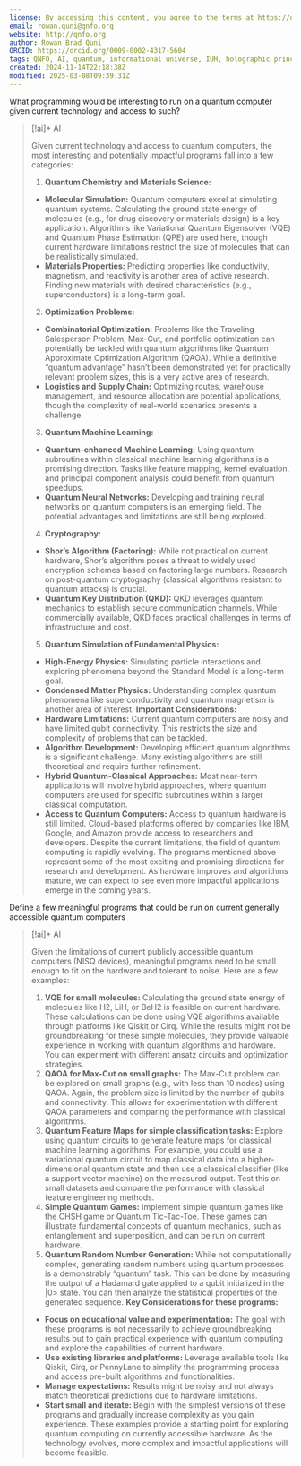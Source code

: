 ```yaml
---
license: By accessing this content, you agree to the terms at https://qnfo.org/LICENSE
email: rowan.quni@qnfo.org
website: http://qnfo.org
author: Rowan Brad Quni
ORCID: https://orcid.org/0009-0002-4317-5604
tags: QNFO, AI, quantum, informational universe, IUH, holographic principle
created: 2024-11-14T22:18:38Z
modified: 2025-03-08T09:39:31Z
---
```


What programming would be interesting to run on a quantum computer given current technology and access to such?

> [!ai]+ AI
>
> Given current technology and access to quantum computers, the most interesting and potentially impactful programs fall into a few categories:
> 1. **Quantum Chemistry and Materials Science:**
> - **Molecular Simulation:** Quantum computers excel at simulating quantum systems. Calculating the ground state energy of molecules (e.g., for drug discovery or materials design) is a key application. Algorithms like Variational Quantum Eigensolver (VQE) and Quantum Phase Estimation (QPE) are used here, though current hardware limitations restrict the size of molecules that can be realistically simulated.
> - **Materials Properties:** Predicting properties like conductivity, magnetism, and reactivity is another area of active research. Finding new materials with desired characteristics (e.g., superconductors) is a long-term goal.
> 2. **Optimization Problems:**
> - **Combinatorial Optimization:** Problems like the Traveling Salesperson Problem, Max-Cut, and portfolio optimization can potentially be tackled with quantum algorithms like Quantum Approximate Optimization Algorithm (QAOA). While a definitive “quantum advantage” hasn’t been demonstrated yet for practically relevant problem sizes, this is a very active area of research.
> - **Logistics and Supply Chain:** Optimizing routes, warehouse management, and resource allocation are potential applications, though the complexity of real-world scenarios presents a challenge.
> 3. **Quantum Machine Learning:**
> - **Quantum-enhanced Machine Learning:** Using quantum subroutines within classical machine learning algorithms is a promising direction. Tasks like feature mapping, kernel evaluation, and principal component analysis could benefit from quantum speedups.
> - **Quantum Neural Networks:** Developing and training neural networks on quantum computers is an emerging field. The potential advantages and limitations are still being explored.
> 4. **Cryptography:**
> - **Shor’s Algorithm (Factoring):** While not practical on current hardware, Shor’s algorithm poses a threat to widely used encryption schemes based on factoring large numbers. Research on post-quantum cryptography (classical algorithms resistant to quantum attacks) is crucial.
> - **Quantum Key Distribution (QKD):** QKD leverages quantum mechanics to establish secure communication channels. While commercially available, QKD faces practical challenges in terms of infrastructure and cost.
> 5. **Quantum Simulation of Fundamental Physics:**
> - **High-Energy Physics:** Simulating particle interactions and exploring phenomena beyond the Standard Model is a long-term goal.
> - **Condensed Matter Physics:** Understanding complex quantum phenomena like superconductivity and quantum magnetism is another area of interest.
> **Important Considerations:**
> - **Hardware Limitations:** Current quantum computers are noisy and have limited qubit connectivity. This restricts the size and complexity of problems that can be tackled.
> - **Algorithm Development:** Developing efficient quantum algorithms is a significant challenge. Many existing algorithms are still theoretical and require further refinement.
> - **Hybrid Quantum-Classical Approaches:** Most near-term applications will involve hybrid approaches, where quantum computers are used for specific subroutines within a larger classical computation.
> - **Access to Quantum Computers:** Access to quantum hardware is still limited. Cloud-based platforms offered by companies like IBM, Google, and Amazon provide access to researchers and developers.
> Despite the current limitations, the field of quantum computing is rapidly evolving. The programs mentioned above represent some of the most exciting and promising directions for research and development. As hardware improves and algorithms mature, we can expect to see even more impactful applications emerge in the coming years.

 Define a few meaningful programs that could be run on current generally accessible quantum computers

> [!ai]+ AI
>
> Given the limitations of current publicly accessible quantum computers (NISQ devices), meaningful programs need to be small enough to fit on the hardware and tolerant to noise. Here are a few examples:
> 1. **VQE for small molecules:** Calculating the ground state energy of molecules like H2, LiH, or BeH2 is feasible on current hardware. These calculations can be done using VQE algorithms available through platforms like Qiskit or Cirq. While the results might not be groundbreaking for these simple molecules, they provide valuable experience in working with quantum algorithms and hardware. You can experiment with different ansatz circuits and optimization strategies.
> 2. **QAOA for Max-Cut on small graphs:** The Max-Cut problem can be explored on small graphs (e.g., with less than 10 nodes) using QAOA. Again, the problem size is limited by the number of qubits and connectivity. This allows for experimentation with different QAOA parameters and comparing the performance with classical algorithms.
> 3. **Quantum Feature Maps for simple classification tasks:** Explore using quantum circuits to generate feature maps for classical machine learning algorithms. For example, you could use a variational quantum circuit to map classical data into a higher-dimensional quantum state and then use a classical classifier (like a support vector machine) on the measured output. Test this on small datasets and compare the performance with classical feature engineering methods.
> 4. **Simple Quantum Games:** Implement simple quantum games like the CHSH game or Quantum Tic-Tac-Toe. These games can illustrate fundamental concepts of quantum mechanics, such as entanglement and superposition, and can be run on current hardware.
> 5. **Quantum Random Number Generation:** While not computationally complex, generating random numbers using quantum processes is a demonstrably “quantum” task. This can be done by measuring the output of a Hadamard gate applied to a qubit initialized in the |0> state. You can then analyze the statistical properties of the generated sequence.
> **Key Considerations for these programs:**
> - **Focus on educational value and experimentation:** The goal with these programs is not necessarily to achieve groundbreaking results but to gain practical experience with quantum computing and explore the capabilities of current hardware.
> - **Use existing libraries and platforms:** Leverage available tools like Qiskit, Cirq, or PennyLane to simplify the programming process and access pre-built algorithms and functionalities.
> - **Manage expectations:** Results might be noisy and not always match theoretical predictions due to hardware limitations.
> - **Start small and iterate:** Begin with the simplest versions of these programs and gradually increase complexity as you gain experience.
> These examples provide a starting point for exploring quantum computing on currently accessible hardware. As the technology evolves, more complex and impactful applications will become feasible.
